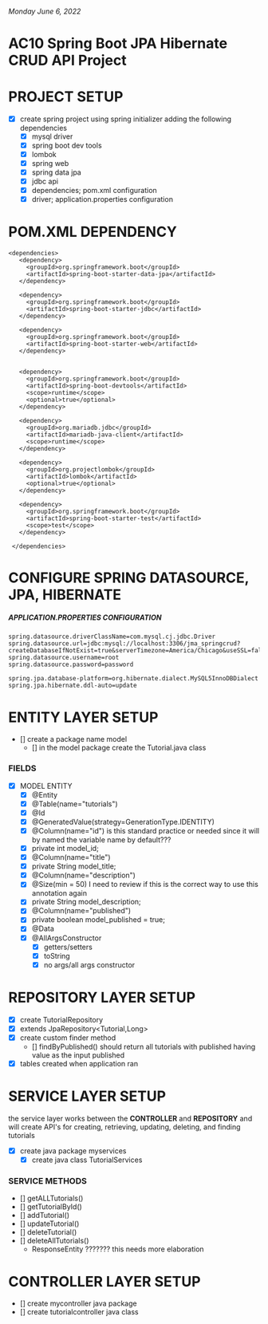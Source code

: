 ###### Monday June 6, 2022

# AC10 Spring Boot JPA Hibernate CRUD API Project

# PROJECT SETUP

- [x] create spring project using spring initializer adding the following dependencies
  - [x] mysql driver
  - [x] spring boot dev tools
  - [x] lombok
  - [x] spring web
  - [x] spring data jpa
  - [x] jdbc api
  - [x] dependencies; pom.xml configuration
  - [x] driver; application.properties configuration

# POM.XML DEPENDENCY

```
<dependencies>
   <dependency>
     <groupId>org.springframework.boot</groupId>
     <artifactId>spring-boot-starter-data-jpa</artifactId>
   </dependency>

   <dependency>
     <groupId>org.springframework.boot</groupId>
     <artifactId>spring-boot-starter-jdbc</artifactId>
   </dependency>

   <dependency>
     <groupId>org.springframework.boot</groupId>
     <artifactId>spring-boot-starter-web</artifactId>
   </dependency>


   <dependency>
     <groupId>org.springframework.boot</groupId>
     <artifactId>spring-boot-devtools</artifactId>
     <scope>runtime</scope>
     <optional>true</optional>
   </dependency>

   <dependency>
     <groupId>org.mariadb.jdbc</groupId>
     <artifactId>mariadb-java-client</artifactId>
     <scope>runtime</scope>
   </dependency>

   <dependency>
     <groupId>org.projectlombok</groupId>
     <artifactId>lombok</artifactId>
     <optional>true</optional>
   </dependency>

   <dependency>
     <groupId>org.springframework.boot</groupId>
     <artifactId>spring-boot-starter-test</artifactId>
     <scope>test</scope>
   </dependency>

 </dependencies>
```

# CONFIGURE SPRING DATASOURCE, JPA, HIBERNATE

##### APPLICATION.PROPERTIES CONFIGURATION

```
spring.datasource.driverClassName=com.mysql.cj.jdbc.Driver
spring.datasource.url=jdbc:mysql://localhost:3306/jma_springcrud?createDatabaseIfNotExist=true&serverTimezone=America/Chicago&useSSL=false
spring.datasource.username=root
spring.datasource.password=password

spring.jpa.database-platform=org.hibernate.dialect.MySQL5InnoDBDialect
spring.jpa.hibernate.ddl-auto=update
```

# ENTITY LAYER SETUP

- [] create a package name model
  - [] in the model package create the Tutorial.java class

### FIELDS

- [x] MODEL ENTITY
  - [x] @Entity
  - [x] @Table(name="tutorials")
  - [x] @Id
  - [x] @GeneratedValue(strategy=GenerationType.IDENTITY)
  - [x] @Column(name="id") is this standard practice or needed since it will by named the variable name by default???
  - [x] private int model_id;
  - [x] @Column(name="title")
  - [x] private String model_title;
  - [x] @Column(name="description")
  - [x] @Size(min = 50) I need to review if this is the correct way to use this annotation again
  - [x] private String model_description;
  - [x] @Column(name="published")
  - [x] private boolean model_published = true;
  - [x] @Data
  - [x] @AllArgsConstructor
    - [x] getters/setters
    - [x] toString
    - [x] no args/all args constructor

# REPOSITORY LAYER SETUP

- [x] create TutorialRepository
- [x] extends JpaRepository<Tutorial,Long>
- [x] create custom finder method
  - [] findByPublished() should return all tutorials with published having value as the input published
- [x] tables created when application ran

# SERVICE LAYER SETUP

the service layer works between the **CONTROLLER** and **REPOSITORY** and will create API's for
creating, retrieving, updating, deleting, and finding tutorials

- [x] create java package myservices
  - [x] create java class TutorialServices

### SERVICE METHODS

- [] getALLTutorials()
- [] getTutorialById()
- [] addTutorial()
- [] updateTutorial()
- [] deleteTutorial()
- [] deleteAllTutorials()
  - ResponseEntity ??????? this needs more elaboration

# CONTROLLER LAYER SETUP

- [] create mycontroller java package
- [] create tutorialcontroller java class

